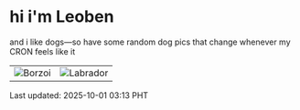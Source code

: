 # hi i'm Leoben

and i like dogs—so have some random dog pics that change whenever my CRON feels like it

|  |  |
|--------|----------|
| ![Borzoi](https://random-dog-vercel.vercel.app/api/random-borzoi?v=1759259608) | ![Labrador](https://random-dog-vercel.vercel.app/api/random-labrador?v=1759259608) |

Last updated: 2025-10-01 03:13 PHT
